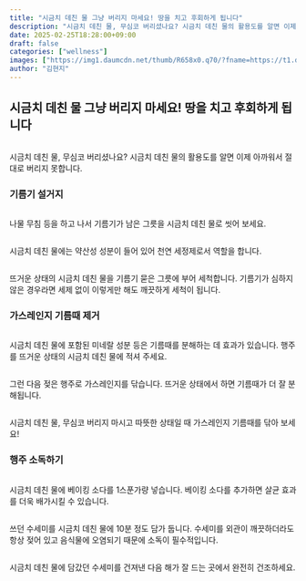 ```yaml
---
title: "시금치 데친 물 그냥 버리지 마세요! 땅을 치고 후회하게 됩니다"
description: "시금치 데친 물, 무심코 버리셨나요? 시금치 데친 물의 활용도를 알면 이제 아까워서 절대로 버리지 못합니다."
date: 2025-02-25T18:28:00+09:00
draft: false
categories: ["wellness"]
images: ["https://img1.daumcdn.net/thumb/R658x0.q70/?fname=https://t1.daumcdn.net/news/202502/25/tenbody/20250225160002582zeih.png", "https://img4.daumcdn.net/thumb/R658x0.q70/?fname=https://t1.daumcdn.net/news/202502/25/tenbody/20250225160002853ybjs.jpg", "https://img2.daumcdn.net/thumb/R658x0.q70/?fname=https://t1.daumcdn.net/news/202502/25/tenbody/20250225160003017deap.jpg", "https://img1.daumcdn.net/thumb/R658x0.q70/?fname=https://t1.daumcdn.net/news/202502/25/tenbody/20250225160003511mnwa.jpg", "https://img2.daumcdn.net/thumb/R658x0.q70/?fname=https://t1.daumcdn.net/news/202502/25/tenbody/20250225160003700ypzt.jpg"]
author: "김현지"
---
```


<h2 >시금치 데친 물 그냥 버리지 마세요! 땅을 치고 후회하게 됩니다</h2> <figure ><img src="https://img1.daumcdn.net/thumb/R658x0.q70/?fname=https://t1.daumcdn.net/news/202502/25/tenbody/20250225160002582zeih.png" alt=""/></figure> <p>시금치 데친 물, 무심코 버리셨나요? 시금치 데친 물의 활용도를 알면 이제 아까워서 절대로 버리지 못합니다.</p> <h3 >기름기 설거지</h3> <figure ><img src="https://img4.daumcdn.net/thumb/R658x0.q70/?fname=https://t1.daumcdn.net/news/202502/25/tenbody/20250225160002853ybjs.jpg" alt=""/></figure> <p>나물 무침 등을 하고 나서 기름기가 남은 그릇을 시금치 데친 물로 씻어 보세요.</p> <figure ><img src="https://img2.daumcdn.net/thumb/R658x0.q70/?fname=https://t1.daumcdn.net/news/202502/25/tenbody/20250225160003017deap.jpg" alt=""/></figure> <p>시금치 데친 물에는 약산성 성분이 들어 있어 천연 세정제로서 역할을 합니다.</p> <figure ><img src="https://img1.daumcdn.net/thumb/R658x0.q70/?fname=https://t1.daumcdn.net/news/202502/25/tenbody/20250225160003511mnwa.jpg" alt=""/></figure> <p>뜨거운 상태의 시금치 데친 물을 기름기 묻은 그릇에 부어 세척합니다. 기름기가 심하지 않은 경우라면 세제 없이 이렇게만 해도 깨끗하게 세척이 됩니다.</p> <h3 >가스레인지 기름때 제거</h3> <figure ><img src="https://img2.daumcdn.net/thumb/R658x0.q70/?fname=https://t1.daumcdn.net/news/202502/25/tenbody/20250225160003700ypzt.jpg" alt=""/></figure> <p>시금치 데친 물에 포함된 미네랄 성분 등은 기름때를 분해하는 데 효과가 있습니다. 행주를 뜨거운 상태의 시금치 데친 물에 적셔 주세요.</p> <figure ><img src="https://img2.daumcdn.net/thumb/R658x0.q70/?fname=https://t1.daumcdn.net/news/202502/25/tenbody/20250225160003880sfmg.jpg" alt=""/></figure> <p>그런 다음 젖은 행주로 가스레인지를 닦습니다. 뜨거운 상태에서 하면 기름때가 더 잘 분해됩니다.</p> <figure ><img src="https://img2.daumcdn.net/thumb/R658x0.q70/?fname=https://t1.daumcdn.net/news/202502/25/tenbody/20250225160004068xvfd.jpg" alt=""/></figure> <p>시금치 데친 물, 무심코 버리지 마시고 따뜻한 상태일 때 가스레인지 기름때를 닦아 보세요!</p> <h3 >행주 소독하기</h3> <figure ><img src="https://img3.daumcdn.net/thumb/R658x0.q70/?fname=https://t1.daumcdn.net/news/202502/25/tenbody/20250225160004296jcwg.jpg" alt=""/></figure> <p>시금치 데친 물에 베이킹 소다를 1스푼가량 넣습니다. 베이킹 소다를 추가하면 살균 효과를 더욱 배가시킬 수 있습니다.</p> <figure ><img src="https://img2.daumcdn.net/thumb/R658x0.q70/?fname=https://t1.daumcdn.net/news/202502/25/tenbody/20250225160004494rnql.jpg" alt=""/></figure> <p>쓰던 수세미를 시금치 데친 물에 10분 정도 담가 둡니다. 수세미를 외관이 깨끗하더라도 항상 젖어 있고 음식물에 오염되기 때문에 소독이 필수적입니다.</p> <figure ><img src="https://img4.daumcdn.net/thumb/R658x0.q70/?fname=https://t1.daumcdn.net/news/202502/25/tenbody/20250225160004707hwkh.jpg" alt=""/></figure> <p>시금치 데친 물에 담갔던 수세미를 건져낸 다음 해가 잘 드는 곳에서 완전히 건조하세요.</p>